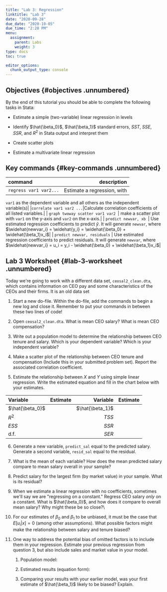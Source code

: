 ```yaml
---
title: "Lab 3: Regression"
linktitle: "Lab 3"
date: "2020-09-28"
due_date: "2020-10-05"
due_time: "2:20 PM"
menu:
  assignment:
    parent: Labs
    weight: 3
type: docs
toc: true

editor_options: 
  chunk_output_type: console
---
```


## Objectives {#objectives .unnumbered}

By the end of this tutorial you should be able to complete the following
tasks in Stata:

-   Estimate a simple (two-variable) linear regression in levels

-   Identify $\hat{\beta_0}$, $\hat{\beta_1}$ standard errors, $SST$,
    $SSE$, $SSR$, and $R^2$ in Stata output and interpret them

-   Create scatter plots

-   Estimate a multivariate linear regression

## Key commands  {#key-commands .unnumbered}


|command|description|
| :------------- | ----------: |  
 |`regress var1 var2...`| Estimate a regression, with
`var1` as the dependent variable and all others as the independent
variable(s)|
|`correlate var1 var2 ...`|Calculate correlation coefficients of all listed variables.|
| `graph twoway scatter var1 var2 `| make a scatter plot with `var1` on the y-axis and `var2` on the x-axis.|
| `predict newvar, xb `| Use estimated regression coefficients to predict $\widehat{y}$. It will generate `newvar`, where $\widehat{newvar_i} = \widehat{y_i} = \widehat{\beta_0} + \widehat{\beta_1}x_i$|
| `predict newvar, residuals` | Use estimated regression coefficients to predict residuals. It will generate `newvar`, where $\widehat{newvar_i} = u_i =  y_i - \widehat{\beta_0} + \widehat{\beta_1}x_i$|

## Lab 3 Worksheet {#lab-3-worksheet .unnumbered}

Today we're going to work with a different data set,
`ceosal2_clean.dta`, which contains information on CEO pay and some
characteristics of the CEOs and their firms. It is an old data set

1.  Start a new do-file. Within the do-file, add the commands to begin a
    new log and close it. Remember to put your commands in between these
    two lines of code!

2.  Open `ceosal2_clean.dta`. What is mean CEO salary? What is mean CEO
    compensation?

3.  Write out a population model to determine the relationship between
    CEO tenure and salary. Which is your dependent variable? Which is
    your independent variable?

4.  Make a scatter plot of the relationship between CEO tenure and
    compensation (Include this in your submitted problem set). Report
    the associated correlation coefficient.

5.  Estimate the relationship between $X$ and $Y$ using simple linear
    regression. Write the estimated equation and fill in the chart below
    with your estimates.


|Variable|Estimate|Variable|Estimate|
| :------------- | ----------: |   ----------: |  ----------: |  
  |  $\hat{\beta_0}$ ||$\hat{\beta_1}$ ||
  |  $R^2$ || $TSS$||
  |  $ESS$ || $SSR$ ||
  |  d.f. || $SER$||

6.  Generate a new variable, `predict_sal` equal to the predicted
    salary. Generate a second variable, `resid_sal` equal to the
    residual.

7.  What is the mean of each variable? How does the mean predicted
    salary compare to mean salary overall in your sample?

8.  Predict salary for the largest firm (by market value) in your
    sample. What is its residual?

9.  When we estimate a linear regression with no coefficients, sometimes
    we'll say we are "regressing on a constant." Regress CEO salary
    *only* on a constant. What is $\hat{\beta_0}$, and how does it
    compare to overall mean salary? Why might these be so close?\

10. For our estimates of $\beta_0$ and $\beta_1$ to be unbiased, it must
    be the case that $E[u_i|x] = 0$ (among other assumptions). What
    possible factors might make the relationship between salary and
    tenure biased?

11. One way to address the potential bias of omitted factors is to
    include them in your regression. Estimate your previous regression
    from question 3, but also include sales and market value in your
    model.

    1.  Population model:

    2.  Estimated results (equation form):

    3.  Comparing your results with your earlier model, was your first
        estimate of $\hat{\beta_1}$ likely to be biased? Explain.
